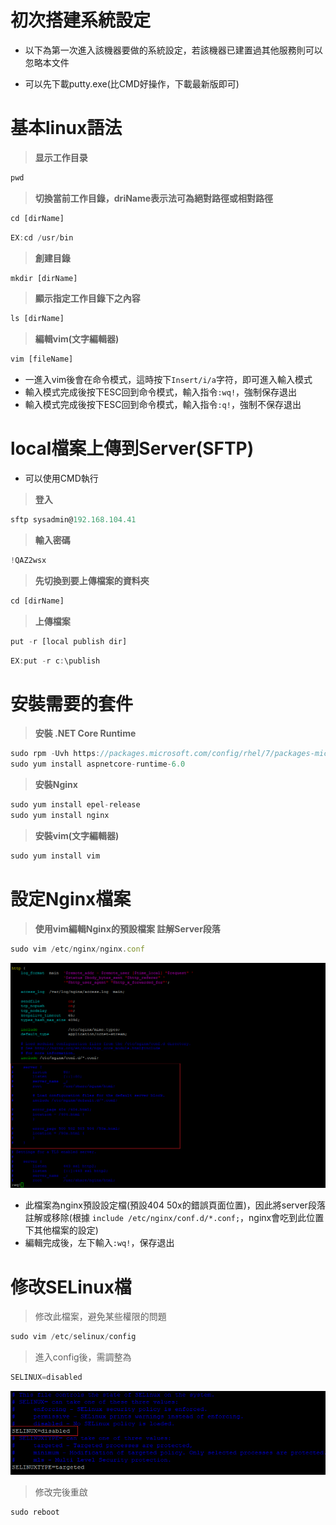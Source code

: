 # 初次搭建系統設定

- 以下為第一次進入該機器要做的系統設定，若該機器已建置過其他服務則可以忽略本文件

- 可以先下載putty.exe(比CMD好操作，下載最新版即可)

# 基本linux語法

> **显示工作目录**

```jsx
pwd
```

> **切換當前工作目錄，driName表示法可為絕對路徑或相對路徑**
> 

```jsx
cd [dirName]
```

```jsx
EX:cd /usr/bin
```

> **創建目錄**
> 

```jsx
mkdir [dirName]
```

> **顯示指定工作目錄下之內容**
> 

```jsx
ls [dirName]
```

> **編輯vim(文字編輯器)**
> 

```jsx
vim [fileName]
```

- 一進入vim後會在命令模式，這時按下`Insert/i/a`字符，即可進入輸入模式
- 輸入模式完成後按下ESC回到命令模式，輸入指令`:wq!`，強制保存退出
- 輸入模式完成後按下ESC回到命令模式，輸入指令`:q!`，強制不保存退出

# local檔案上傳到Server(SFTP)

- 可以使用CMD執行

> **登入**
> 

```jsx
sftp sysadmin@192.168.104.41
```

> **輸入密碼**
> 

```jsx
!QAZ2wsx
```

> **先切換到要上傳檔案的資料夾**
> 

```jsx
cd [dirName]
```

> **上傳檔案**
> 

```jsx
put -r [local publish dir]
```

```jsx
EX:put -r c:\publish
```

# 安裝需要的套件

> **安裝 .NET Core Runtime**
> 

```jsx
sudo rpm -Uvh https://packages.microsoft.com/config/rhel/7/packages-microsoft-prod.rpm
sudo yum install aspnetcore-runtime-6.0
```

> **安裝Nginx**
> 

```jsx
sudo yum install epel-release
sudo yum install nginx
```

> **安裝vim(文字編輯器)**
> 

```jsx
sudo yum install vim
```

# 設定**Nginx檔案**

> **使用vim編輯Nginx的預設檔案 註解Server段落**
> 

```jsx
sudo vim /etc/nginx/nginx.conf
```

![Nginx設定](./image/Nginx設定.png)

- 此檔案為nginx預設設定檔(預設404 50x的錯誤頁面位置)，因此將server段落註解或移除(根據 `include /etc/nginx/conf.d/*.conf;`，nginx會吃到此位置下其他檔案的設定)
- 編輯完成後，左下輸入`:wq!`，保存退出

# 修改SELinux檔

> 修改此檔案，避免某些權限的問題
> 

```jsx
sudo vim /etc/selinux/config
```

>進入config後，需調整為
>

```jsx
SELINUX=disabled
```

![SELinux](./image/SELinux.png)

> 修改完後重啟
>

```jsx
sudo reboot
```